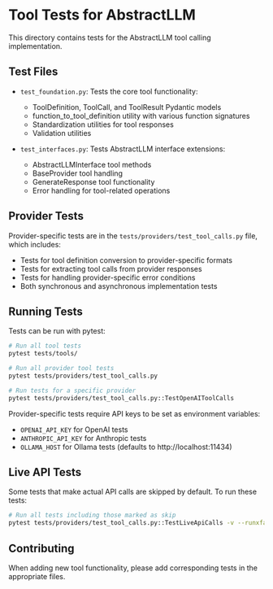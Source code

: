 # Tool Tests for AbstractLLM

This directory contains tests for the AbstractLLM tool calling implementation.

## Test Files

- `test_foundation.py`: Tests the core tool functionality:
  - ToolDefinition, ToolCall, and ToolResult Pydantic models
  - function_to_tool_definition utility with various function signatures
  - Standardization utilities for tool responses
  - Validation utilities

- `test_interfaces.py`: Tests AbstractLLM interface extensions:
  - AbstractLLMInterface tool methods
  - BaseProvider tool handling
  - GenerateResponse tool functionality
  - Error handling for tool-related operations

## Provider Tests

Provider-specific tests are in the `tests/providers/test_tool_calls.py` file, which includes:
- Tests for tool definition conversion to provider-specific formats
- Tests for extracting tool calls from provider responses
- Tests for handling provider-specific error conditions
- Both synchronous and asynchronous implementation tests

## Running Tests

Tests can be run with pytest:

```bash
# Run all tool tests
pytest tests/tools/

# Run all provider tool tests
pytest tests/providers/test_tool_calls.py

# Run tests for a specific provider
pytest tests/providers/test_tool_calls.py::TestOpenAIToolCalls
```

Provider-specific tests require API keys to be set as environment variables:
- `OPENAI_API_KEY` for OpenAI tests
- `ANTHROPIC_API_KEY` for Anthropic tests
- `OLLAMA_HOST` for Ollama tests (defaults to http://localhost:11434)

## Live API Tests

Some tests that make actual API calls are skipped by default. To run these tests:

```bash
# Run all tests including those marked as skip
pytest tests/providers/test_tool_calls.py::TestLiveApiCalls -v --runxfail
```

## Contributing

When adding new tool functionality, please add corresponding tests in the appropriate files. 